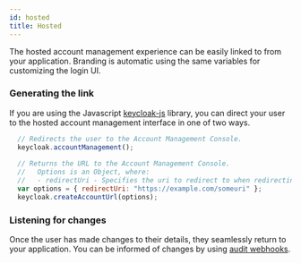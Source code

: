 ```yaml
---
id: hosted
title: Hosted
---
```


The hosted account management experience can be easily linked to from your application. Branding is automatic using the same variables for customizing the login UI.

### Generating the link

If you are using the Javascript [keycloak-js](https://www.npmjs.com/package/keycloak-js) library, you can direct your user to the hosted account management interface in one of two ways.

```javascript
  // Redirects the user to the Account Management Console.
  keycloak.accountManagement();
  
  // Returns the URL to the Account Management Console.
  //   Options is an Object, where:
  //   - redirectUri - Specifies the uri to redirect to when redirecting back to the application.
  var options = { redirectUri: "https://example.com/someuri" };
  keycloak.createAccountUrl(options);
```

### Listening for changes

Once the user has made changes to their details, they seamlessly return to your application. You can be informed of changes by using [audit webhooks](../audit-logs/webhooks).
